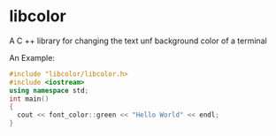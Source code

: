 # libcolor
A C ++ library for changing the text unf background color of a terminal

An Example:

```c++
#include "libcolor/libcolor.h>
#include <iostream>
using namespace std;
int main()
{
  cout << font_color::green << "Hello World" << endl;
}
```
